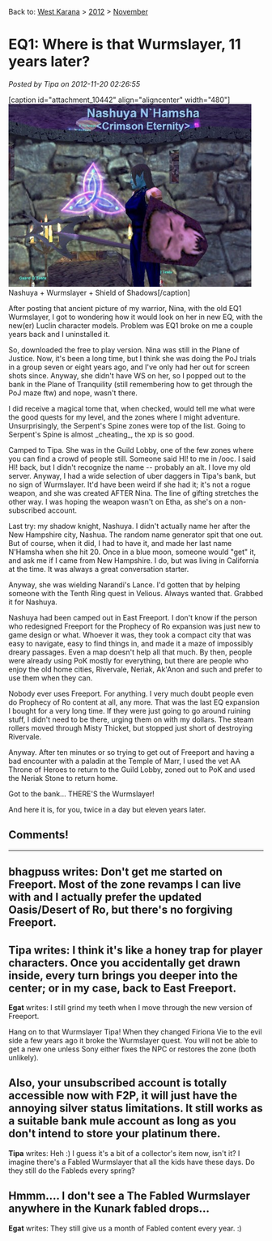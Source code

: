 Back to: [West Karana](/posts/westkarana.md) > [2012](/posts/2012/westkarana.md) > [November](./westkarana.md)
# EQ1: Where is that Wurmslayer, 11 years later?

*Posted by Tipa on 2012-11-20 02:26:55*

[caption id="attachment\_10442" align="aligncenter" width="480"][![](../../../uploads/2012/11/eqgame-2012-11-20-01-59-16-04-480x361.jpg "Nashuya + Wurmslayer + Shield of Shadows")](../../../uploads/2012/11/eqgame-2012-11-20-01-59-16-04.jpg) Nashuya + Wurmslayer + Shield of Shadows[/caption]

After posting that ancient picture of my warrior, Nina, with the old EQ1 Wurmslayer, I got to wondering how it would look on her in new EQ, with the new(er) Luclin character models. Problem was EQ1 broke on me a couple years back and I uninstalled it.

So, downloaded the free to play version. Nina was still in the Plane of Justice. Now, it's been a long time, but I think she was doing the PoJ trials in a group seven or eight years ago, and I've only had her out for screen shots since. Anyway, she didn't have WS on her, so I popped out to the bank in the Plane of Tranquility (still remembering how to get through the PoJ maze ftw) and nope, wasn't there.

I did receive a magical tome that, when checked, would tell me what were the good quests for my level, and the zones where I might adventure. Unsurprisingly, the Serpent's Spine zones were top of the list. Going to Serpent's Spine is almost \_cheating\_, the xp is so good.

Camped to Tipa. She was in the Guild Lobby, one of the few zones where you can find a crowd of people still. Someone said HI! to me in /ooc. I said HI! back, but I didn't recognize the name -- probably an alt. I love my old server. Anyway, I had a wide selection of uber daggers in Tipa's bank, but no sign of Wurmslayer. It'd have been weird if she had it; it's not a rogue weapon, and she was created AFTER Nina. The line of gifting stretches the other way. I was hoping the weapon wasn't on Etha, as she's on a non-subscribed account.

Last try: my shadow knight, Nashuya. I didn't actually name her after the New Hampshire city, Nashua. The random name generator spit that one out. But of course, when it did, I had to have it, and made her last name N'Hamsha when she hit 20. Once in a blue moon, someone would "get" it, and ask me if I came from New Hampshire. I do, but was living in California at the time. It was always a great conversation starter.

Anyway, she was wielding Narandi's Lance. I'd gotten that by helping someone with the Tenth Ring quest in Velious. Always wanted that. Grabbed it for Nashuya.

Nashuya had been camped out in East Freeport. I don't know if the person who redesigned Freeport for the Prophecy of Ro expansion was just new to game design or what. Whoever it was, they took a compact city that was easy to navigate, easy to find things in, and made it a maze of impossibly dreary passages. Even a map doesn't help all that much. By then, people were already using PoK mostly for everything, but there are people who enjoy the old home cities, Rivervale, Neriak, Ak'Anon and such and prefer to use them when they can.

Nobody ever uses Freeport. For anything. I very much doubt people even do Prophecy of Ro content at all, any more. That was the last EQ expansion I bought for a very long time. If they were just going to go around ruining stuff, I didn't need to be there, urging them on with my dollars. The steam rollers moved through Misty Thicket, but stopped just short of destroying Rivervale.

Anyway. After ten minutes or so trying to get out of Freeport and having a bad encounter with a paladin at the Temple of Marr, I used the vet AA Throne of Heroes to return to the Guild Lobby, zoned out to PoK and used the Neriak Stone to return home.

Got to the bank... THERE'S the Wurmslayer!

And here it is, for you, twice in a day but eleven years later.

## Comments!
---
**bhagpuss** writes: Don't get me started on Freeport. Most of the zone revamps I can live with and I actually prefer the updated Oasis/Desert of Ro, but there's no forgiving Freeport.
---
**Tipa** writes: I think it's like a honey trap for player characters. Once you accidentally get drawn inside, every turn brings you deeper into the center; or in my case, back to East Freeport.
---
**Egat** writes: I still grind my teeth when I move through the new version of Freeport. 

Hang on to that Wurmslayer Tipa! When they changed Firiona Vie to the evil side a few years ago it broke the Wurmslayer quest. You will not be able to get a new one unless Sony either fixes the NPC or restores the zone (both unlikely).

Also, your unsubscribed account is totally accessible now with F2P, it will just have the annoying silver status limitations. It still works as a suitable bank mule account as long as you don't intend to store your platinum there.
---
**Tipa** writes: Heh :) I guess it's a bit of a collector's item now, isn't it? I imagine there's a Fabled Wurmslayer that all the kids have these days. Do they still do the Fableds every spring?

Hmmm.... I don't see a The Fabled Wurmslayer anywhere in the Kunark fabled drops...
---
**Egat** writes: They still give us a month of Fabled content every year. :)
